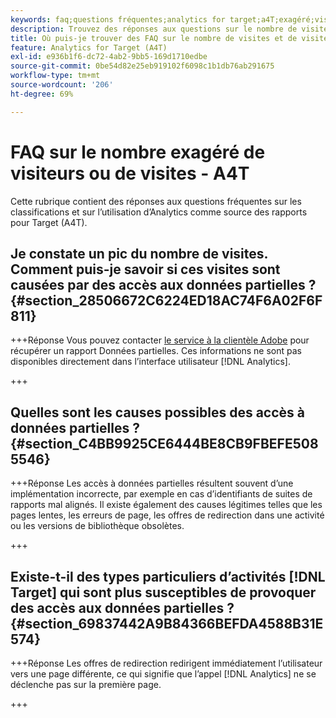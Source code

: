 ```yaml
---
keywords: faq;questions fréquentes;analytics for target;a4T;exagéré;visite;visiteur;accès partiel;orphelin;accès partiel
description: Trouvez des réponses aux questions sur le nombre de visites et de visiteurs exagérés lors de l’utilisation d’Analytics for [!DNL Target] (A4T). Découvrez comment minimiser les « données partielles ».
title: Où puis-je trouver des FAQ sur le nombre de visites et de visiteurs exagérés avec A4T ?
feature: Analytics for Target (A4T)
exl-id: e936b1f6-dc72-4ab2-9bb5-169d1710edbe
source-git-commit: 0be54d82e25eb919102f6098c1b1db76ab291675
workflow-type: tm+mt
source-wordcount: '206'
ht-degree: 69%

---
```


# FAQ sur le nombre exagéré de visiteurs ou de visites - A4T

Cette rubrique contient des réponses aux questions fréquentes sur les classifications et sur l’utilisation d’Analytics comme source des rapports pour Target (A4T).

## Je constate un pic du nombre de visites. Comment puis-je savoir si ces visites sont causées par des accès aux données partielles ? {#section_28506672C6224ED18AC74F6A02F6F811}

+++Réponse
Vous pouvez contacter [le service à la clientèle Adobe](/help/main/cmp-resources-and-contact-information.md#reference_ACA3391A00EF467B87930A450050077C) pour récupérer un rapport Données partielles. Ces informations ne sont pas disponibles directement dans l’interface utilisateur [!DNL Analytics].

+++

## Quelles sont les causes possibles des accès à données partielles ? {#section_C4BB9925CE6444BE8CB9FBEFE5085546}

+++Réponse
Les accès à données partielles résultent souvent d’une implémentation incorrecte, par exemple en cas d’identifiants de suites de rapports mal alignés. Il existe également des causes légitimes telles que les pages lentes, les erreurs de page, les offres de redirection dans une activité ou les versions de bibliothèque obsolètes.

+++

## Existe-t-il des types particuliers d’activités [!DNL Target] qui sont plus susceptibles de provoquer des accès aux données partielles ? {#section_69837442A9B84366BEFDA4588B31E574}

+++Réponse
Les offres de redirection redirigent immédiatement l’utilisateur vers une page différente, ce qui signifie que l’appel [!DNL Analytics] ne se déclenche pas sur la première page.

+++
